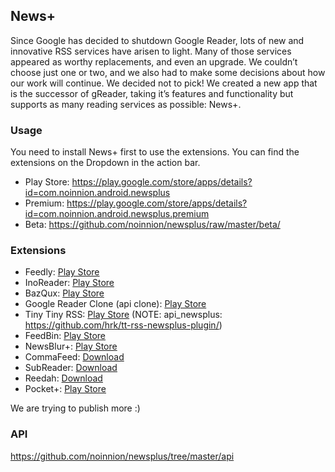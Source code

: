 News+
-----------
Since Google has decided to shutdown Google Reader, lots of new and innovative RSS services have arisen to light. Many of those services appeared as worthy replacements, and even an upgrade. We couldn’t choose just one or two, and we also had to make some decisions about how our work will continue. We decided not to pick! We created a new app that is the successor of gReader, taking it’s features and functionality but supports as many reading services as possible: News+.

### Usage

You need to install News+ first to use the extensions. You can find the extensions on the Dropdown in the action bar.

* Play Store: https://play.google.com/store/apps/details?id=com.noinnion.android.newsplus
* Premium: https://play.google.com/store/apps/details?id=com.noinnion.android.newsplus.premium
* Beta: https://github.com/noinnion/newsplus/raw/master/beta/

### Extensions

* Feedly: [Play Store](https://play.google.com/store/apps/details?id=com.noinnion.android.newsplus.extension.feedly)
* InoReader: [Play Store](https://play.google.com/store/apps/details?id=com.noinnion.android.newsplus.extension.inoreader)
* BazQux: [Play Store](https://play.google.com/store/apps/details?id=com.noinnion.android.newsplus.extension.bazqux)
* Google Reader Clone (api clone): [Play Store](https://play.google.com/store/apps/details?id=com.noinnion.android.newsplus.extension.google_reader)
* Tiny Tiny RSS: [Play Store](https://play.google.com/store/apps/details?id=com.noinnion.android.newsplus.extension.ttrss) (NOTE: api_newsplus: https://github.com/hrk/tt-rss-newsplus-plugin/)
* FeedBin: [Play Store](https://play.google.com/store/apps/details?id=com.noinnion.android.newsplus.extension.feedbin)
* NewsBlur+: [Play Store](https://play.google.com/store/apps/details?id=com.asafge.newsblurplus)
* CommaFeed: [Download](https://github.com/Athou/commafeed-newsplus)
* SubReader: [Download](http://subreader.com/static/files/SubReaderExtension.apk)
* Reedah: [Download](http://www.reedah.com/ReedahExtension.apk)
* Pocket+: [Play Store](https://play.google.com/store/apps/details?id=com.asafge.pocketplus)

We are trying to publish more :)

### API
https://github.com/noinnion/newsplus/tree/master/api

